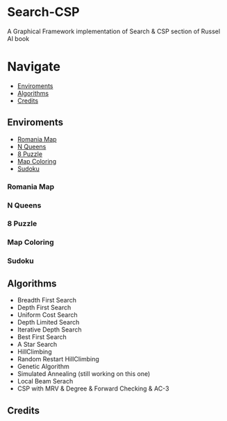 # Search-CSP
A Graphical Framework implementation of Search &amp; CSP section of Russel AI book



# Navigate

* [Enviroments](#Enviroments)
* [Algorithms](#Algorithms)
* [Credits](#Credits)




## Enviroments

* [Romania Map](#Romania-Map)
* [N Queens](#N-Queens)
* [8 Puzzle](#8-puzzle)
* [Map Coloring](#Map-Coloring)
* [Sudoku](#Sudoku)

### Romania Map


### N Queens


### 8 Puzzle


### Map Coloring



### Sudoku




## Algorithms
* Breadth First Search
* Depth First Search
* Uniform Cost Search
* Depth Limited Search
* Iterative Depth Search
* Best First Search
* A Star Search
* HillClimbing
* Random Restart HillClimbing
* Genetic Algorithm
* Simulated Annealing (still working on this one)
* Local Beam Serach
* CSP with MRV & Degree & Forward Checking & AC-3



## Credits

